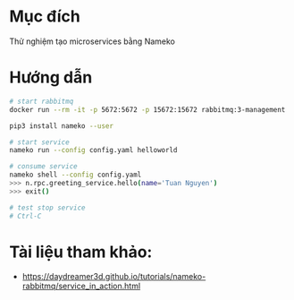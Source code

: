 # Mục đích
Thử nghiệm tạo microservices bằng Nameko

# Hướng dẫn
```bash
# start rabbitmq
docker run --rm -it -p 5672:5672 -p 15672:15672 rabbitmq:3-management

pip3 install nameko --user

# start service
nameko run --config config.yaml helloworld

# consume service
nameko shell --config config.yaml
>>> n.rpc.greeting_service.hello(name='Tuan Nguyen')
>>> exit()

# test stop service
# Ctrl-C
```

# Tài liệu tham khảo:
- https://daydreamer3d.github.io/tutorials/nameko-rabbitmq/service_in_action.html

